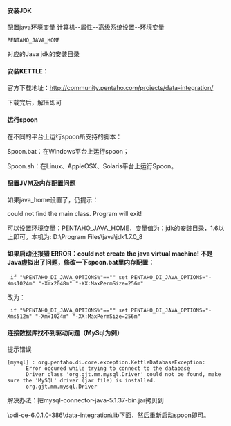 #### 安装JDK

配置java环境变量
计算机--属性--高级系统设置--环境变量
```
PENTAHO_JAVA_HOME
```
对应的Java jdk的安装目录

#### 安装KETTLE：

官方下载地址：http://community.pentaho.com/projects/data-integration/

下载完后，解压即可

#### 运行spoon

在不同的平台上运行spoon所支持的脚本：

Spoon.bat：在Windows平台上运行spoon；

Spoon.sh：在Linux、AppleOSX、Solaris平台上运行Spoon。

#### 配置JVM及内存配置问题

如果java_home设置了，仍提示：

 could not find the main class. Program will exit!

可以设置环境变量：PENTAHO_JAVA_HOME，变量值为：jdk的安装目录，1.6以上即可。本机为: D:\Program Files\java\jdk1.7.0_8



#### 如果启动还报错 ERROR：could not create the java virtual machine! 不是Java虚拟出了问题，修改一下spoon.bat里内存配置：
```
 if "%PENTAHO_DI_JAVA_OPTIONS%"=="" set PENTAHO_DI_JAVA_OPTIONS="-Xms1024m" "-Xmx2048m" "-XX:MaxPermSize=256m"
```
 

 改为：
```
 if "%PENTAHO_DI_JAVA_OPTIONS%"=="" set PENTAHO_DI_JAVA_OPTIONS="-Xms512m" "-Xmx1024m" "-XX:MaxPermSize=256m"
```
#### 连接数据库找不到驱动问题（MySql为例）

提示错误
```
[mysql] : org.pentaho.di.core.exception.KettleDatabaseException: 
      Error occured while trying to connect to the database
      Driver class 'org.gjt.mm.mysql.Driver' could not be found, make sure the 'MySQL' driver (jar file) is installed.
      org.gjt.mm.mysql.Driver
```

解决办法：把mysql-connector-java-5.1.37-bin.jar拷贝到

\\pdi-ce-6.0.1.0-386\data-integration\lib下面，然后重新启动spoon即可。
